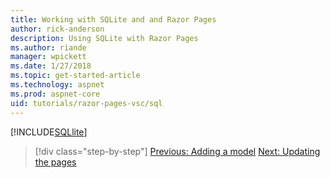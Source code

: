 ```yaml
---
title: Working with SQLite and and Razor Pages 
author: rick-anderson
description: Using SQLite with Razor Pages
ms.author: riande
manager: wpickett
ms.date: 1/27/2018
ms.topic: get-started-article
ms.technology: aspnet
ms.prod: aspnet-core
uid: tutorials/razor-pages-vsc/sql
---
```


[!INCLUDE[SQLlite](../../includes/RP/sql.md)]


>[!div class="step-by-step"]
[Previous: Adding a model](xref:tutorials/razor-pages-vsc/model)
[Next: Updating the pages](xref:tutorials/razor-pages/da1)
